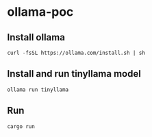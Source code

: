 # ollama-poc

## Install ollama

```shell
curl -fsSL https://ollama.com/install.sh | sh
```

## Install and run tinyllama model

```shell
ollama run tinyllama
```

## Run

```shell
cargo run
```
